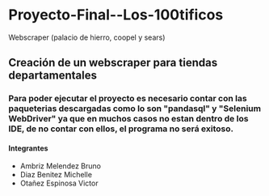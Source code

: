 # Proyecto-Final--Los-100tificos
Webscraper (palacio de hierro, coopel y sears)
## Creación de un webscraper para tiendas departamentales

### Para poder ejecutar el proyecto es necesario contar con las paqueterias descargadas como lo son "pandasql" y "Selenium WebDriver" ya que en muchos casos no estan dentro de los IDE, de no contar con ellos, el programa no será exitoso. 


#### Integrantes
  - Ambriz Melendez Bruno
  - Diaz Benitez Michelle
  - Otañez Espinosa Victor
  
